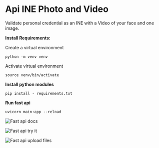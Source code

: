 # Api INE Photo and Video


Validate personal credential as an INE with a Video of your face and one image.


**Install Requirements:**

Create a virtual environment 

    python -m venv venv

Activate virtual environment

    source venv/bin/activate

**Install python modules**

    pip install - requirements.txt

**Run fast api**

    uvicorn main:app --reload

![Fast api docs](vx_images/2417534269083.png "Fast api docs")


![Fast api try it](vx_images/2349417826606.png "Fast api try it")

![Fast api upload files](vx_images/3642927615698.png "Fast api upload files")